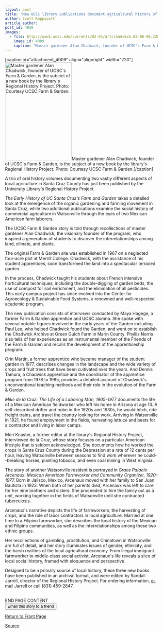 ```yaml
---
layout: post
title: "New UCSC library publications document agricultural history of Santa Cruz County"
author: Scott Rappaport
article_author: 
post_id: 4010
images:
  - file: http://www1.ucsc.edu/currents/02-03/art/chadwick.03-06-09.220.jpg
    image_id: 4009
    caption: "Master gardener Alan Chadwick, founder of UCSC's Farm & Garden, is the subject of a new book by the library's Regional History Project. Photo: Courtesy UCSC Farm & Garden."
---
```


[caption id="attachment_4009" align="alignright" width="220"]<a href="http://dev-ucsc-news.pantheonsite.io/wp-content/uploads/2003/06/chadwick.03-06-09.220.jpg"><img class="size-full wp-image-4009" src="http://dev-ucsc-news.pantheonsite.io/wp-content/uploads/2003/06/chadwick.03-06-09.220.jpg" alt="Master gardener Alan Chadwick, founder of UCSC's Farm & Garden, is the subject of a new book by the library's Regional History Project. Photo: Courtesy UCSC Farm & Garden." width="220" height="323" /></a>Master gardener Alan Chadwick, founder of UCSC's Farm & Garden, is the subject of a new book by the library's Regional History Project. Photo: Courtesy UCSC Farm & Garden.[/caption]
<p>
  A trio of oral history volumes documenting two vastly different aspects of local agriculture in Santa Cruz County has just been published by the University Library's Regional History Project.
</p>
<p>
  <i>The Early History of UC Santa Cruz's Farm and Garden</i> takes a detailed look at the emergence of the organic gardening and farming movement in Santa Cruz, while two additional publications examine the social history of commercial agriculture in Watsonville through the eyes of two Mexican American farm laborers.<br>
</p>
<p>
  The UCSC Farm &amp; Garden story is told through recollections of master gardener Alan Chadwick, the visionary founder of the program, who inspired a generation of students to discover the interrelationships among land, climate, and plants.
</p>
<p>
  The original Farm &amp; Garden site was established in 1967 on a neglected four-acre plot at Merrill College. Chadwick, with the assistance of his student apprentices, soon transformed the land into a spectacular terraced garden.<br>
</p>
<p>
  In the process, Chadwick taught his students about French intensive horticultural techniques, including the double-digging of garden beds, the use of compost for soil enrichment, and the elimination of all pesticides. This early campus project has since evolved into the Center for Agroecology &amp; Sustainable Food Systems, a renowned and well-respected academic program.<br>
</p>
<p>
  The new publication consists of interviews conducted by Maya Hagege, a former Farm &amp; Garden apprentice and UCSC alumna. She spoke with several notable figures involved in the early years of the Garden including Paul Lee, who helped Chadwick found the Garden, and went on to establish the Chadwick Archive at Green Gulch Farm in Marin County. Phyllis Norris also tells of her experiences as an instrumental member of the Friends of the Farm &amp; Garden and recalls the development of the apprenticeship program.<br>
</p>
<p>
  Orin Martin, a former apprentice who became manager of the student garden in 1977, describes changes in the landscape and the wide variety of crops and fruit trees that have been cultivated over the years. And Dennis Tamura, a Chadwick apprentice and the coordinator of the apprentice program from 1978 to 1985, provides a detailed account of Chadwick's unconventional teaching methods and their role in the evolution of the Farm &amp; Garden.<br>
</p>
<p>
  <i>Mike de la Cruz: The Life of a Laboring Man, 1905-1977</i> documents the life of a Mexican American fieldworker who left his home in Arizona at age 13. A self-described drifter and hobo in the 1920s and 1930s, he would hitch, ride freight trains, and travel the country looking for work. Arriving in Watsonville in 1921, he found employment in the fields, harvesting lettuce and beets for a contractor and living in labor camps.<br>
</p>
<p>
  Meri Knaster, a former editor at the library's Regional History Project, interviewed de la Cruz, whose story focuses on a particular American lifestyle that is seldom acknowledged. She documents how he worked the crops in Santa Cruz County during the Depression at a rate of 12 cents per hour, leaving Watsonville between seasons to find work wherever he could--breaking horses, planting tobacco, and even coal mining in West Virginia.<br>
</p>
<p>
  The story of another Watsonville resident is portrayed in <i>Grace Palacio Arcenaux: Mexican American Farmworker and Community Organizer, 1920-1977.</i> Born in Jalisco, Mexico, Arcenaux moved with her family to San Juan Bautista in 1923. When both of her parents died, Arcenaux was left to care for her nine brothers and sisters. She proceeded to hire the family out as a unit, working together in the fields of Watsonville until she contracted tuberculosis.<br>
</p>
<p>
  Arcenaux's narrative depicts the life of farmworkers, the harvesting of crops, and the role of labor contractors in local agriculture. Married at one time to a Filipino farmworker, she describes the local history of the Mexican and Filipino communities, as well as the interrelationships among these two ethnic groups.
</p>
<p>
  Her recollections of gambling, prostitution, and Chinatown in Watsonville are full of detail, and her story illuminates issues of gender, ethnicity, and the harsh realities of the local agricultural economy. From illegal immigrant farmworker to middle-class social activist, Arcenaux's life reveals a slice of local social history, framed with eloquence and perspective.<br>
</p>
<p>
  Designed to be a primary source of local history, these three new books have been published in an archival format, and were edited by Randall Jarrell, director of the Regional History Project. For ordering information, <a href="mailto:rjarrell@ucsc.edu%0D">e-mail</a> Jarrell or call (831) 459-2847.<br>
  <br>
</p>
<p>
  END PAGE CONTENT<br>
  <input name="t1" size="-1" type="hidden"> <input name="SUBMIT" type="submit" value="Email this story to a friend">
</p>
<p>
  <a href="http://currents.ucsc.edu/">Return to Front Page</a>
</p>
<p><a href="http://www1.ucsc.edu/currents/02-03/06-09/history.html" title="Permalink to history">Source</a></p>
